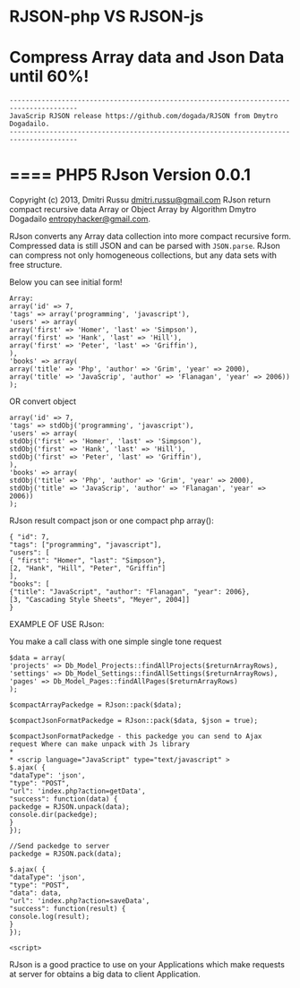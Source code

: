 RJSON-php VS RJSON-js
=========
Compress Array data and Json Data until 60%!
===
    ---------------------------------------------------------------------------------------
    JavaScrip RJSON release https://github.com/dogada/RJSON from Dmytro Dogadailo.
    ---------------------------------------------------------------------------------------
====
PHP5 RJson Version 0.0.1
===
Copyright (c) 2013, Dmitri Russu <dmitri.russu@gmail.com>
RJson return compact recursive data Array or Object Array by Algorithm Dmytro Dogadailo <entropyhacker@gmail.com>.

RJson converts any Array data collection into more compact recursive
form. Compressed data is still JSON and can be parsed with `JSON.parse`. RJson
can compress not only homogeneous collections, but any data sets with free
structure.

Below you can see initial form!

    Array:
    array('id' => 7,
    'tags' => array('programming', 'javascript'),
    'users' => array(
    array('first' => 'Homer', 'last' => 'Simpson'),
    array('first' => 'Hank', 'last' => 'Hill'),
    array('first' => 'Peter', 'last' => 'Griffin'),
    ),
    'books' => array(
    array('title' => 'Php', 'author' => 'Grim', 'year' => 2000),
    array('title' => 'JavaScrip', 'author' => 'Flanagan', 'year' => 2006))
    );

OR convert object

    array('id' => 7,
    'tags' => stdObj('programming', 'javascript'),
    'users' => array(
    stdObj('first' => 'Homer', 'last' => 'Simpson'),
    stdObj('first' => 'Hank', 'last' => 'Hill'),
    stdObj('first' => 'Peter', 'last' => 'Griffin'),
    ),
    'books' => array(
    stdObj('title' => 'Php', 'author' => 'Grim', 'year' => 2000),
    stdObj('title' => 'JavaScrip', 'author' => 'Flanagan', 'year' => 2006))
    );


RJson result compact json or one compact php array():


    { "id": 7,
    "tags": ["programming", "javascript"],
    "users": [
    { "first": "Homer", "last": "Simpson"},
    [2, "Hank", "Hill", "Peter", "Griffin"]
    ],
    "books": [
    {"title": "JavaScript", "author": "Flanagan", "year": 2006},
    [3, "Cascading Style Sheets", "Meyer", 2004]]
    }

EXAMPLE OF USE RJson:

You make a call class with one simple single tone request

    $data = array(
    'projects' => Db_Model_Projects::findAllProjects($returnArrayRows),
    'settings' => Db_Model_Settings::findAllSettings($returnArrayRows),
    'pages' => Db_Model_Pages::findAllPages($returnArrayRows)
    );

    $compactArrayPackedge = RJson::pack($data);
    
    $compactJsonFormatPackedge = RJson::pack($data, $json = true);
    
    $compactJsonFormatPackedge - this packedge you can send to Ajax request Where can make unpack with Js library
    *
    * <scrip language="JavaScript" type="text/javascript" >
    $.ajax( {
    "dataType": 'json',
    "type": "POST",
    "url": 'index.php?action=getData',
    "success": function(data) {
    packedge = RJSON.unpack(data);
    console.dir(packedge);
    }
    });
    
    //Send packedge to server
    packedge = RJSON.pack(data);
    
    $.ajax( {
    "dataType": 'json',
    "type": "POST",
    "data": data,
    "url": 'index.php?action=saveData',
    "success": function(result) {
    console.log(result);
    }
    });
    
    <script>

RJson is a good practice to use on your Applications which make requests at server for obtains a big data
to client Application.
